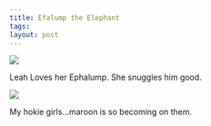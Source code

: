 ```yaml
---
title: Efalump the Elephant
tags: 
layout: post
---
```



<img class="picture" src="http://fuzzymonk.com/photos/leah/image/595/IMG_6768.JPG" />

Leah Loves her Ephalump.  She snuggles him good.





<img class="picture" src="http://fuzzymonk.com/photos/leah/image/595/IMG_6720.JPG" />

My hokie girls...maroon is so becoming on them.
